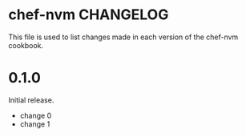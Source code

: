 # chef-nvm CHANGELOG

This file is used to list changes made in each version of the chef-nvm cookbook.

# 0.1.0

Initial release.

- change 0
- change 1

